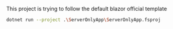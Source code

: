 This project is trying to follow the default blazor official template

```bash
dotnet run --project .\ServerOnlyApp\ServerOnlyApp.fsproj
```
